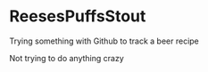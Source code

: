 # ReesesPuffsStout
Trying something with Github to track a beer recipe

Not trying to do anything crazy
